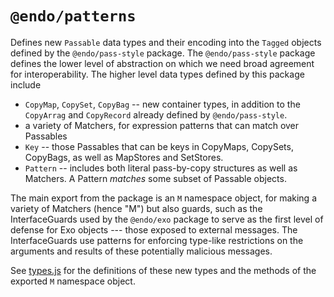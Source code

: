 # `@endo/patterns`

Defines new `Passable` data types and their encoding into the `Tagged` objects defined by the `@endo/pass-style` package. The `@endo/pass-style` package defines the lower level of abstraction on which we need broad agreement for interoperability. The higher level data types defined by this package include
   - `CopyMap`, `CopySet`, `CopyBag` -- new container types, in addition to the `CopyArrag` and `CopyRecord` already defined by `@endo/pass-style`.
   - a variety of Matchers, for expression patterns that can match over Passables
   - `Key` -- those Passables that can be keys in CopyMaps, CopySets, CopyBags, as well as MapStores and SetStores.
   - `Pattern` -- includes both literal pass-by-copy structures as well as Matchers. A Pattern *matches* some subset of Passable objects.

The main export from the package is an `M` namespace object, for making a variety of Matchers (hence "M") but also guards, such as the InterfaceGuards used by the `@endo/exo` package to serve as the first level of defense for Exo objects --- those exposed to external messages. The InterfaceGuards use patterns for enforcing type-like restrictions on the arguments and results of these potentially malicious messages.

See [types.js](./src/types.js) for the definitions of these new types and the methods of the exported `M` namespace object.
